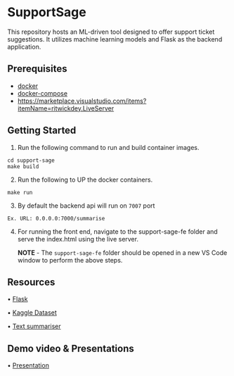 # SupportSage

This repository hosts an ML-driven tool designed to offer support ticket suggestions. It utilizes machine learning models and Flask as the backend application.

## Prerequisites

- [docker](https://docs.docker.com/install/)
- [docker-compose](https://docs.docker.com/compose/install/)
- https://marketplace.visualstudio.com/items?itemName=ritwickdey.LiveServer

## Getting Started

1. Run the following command to run and build container images.
```
cd support-sage
make build
```

2. Run the following to UP the docker containers.
```
make run
```

3. By default the backend api will run on `7007` port
```
Ex. URL: 0.0.0.0:7000/summarise
```

4. For running the front end, navigate to the support-sage-fe folder and serve the index.html using the live server.
   
   **NOTE** - The `support-sage-fe` folder should be opened in a new VS Code window to perform the above steps.

## Resources

• [Flask](https://flask.palletsprojects.com/en/3.0.x/)

• [Kaggle Dataset](https://www.kaggle.com/datasets/suraj520/customer-support-ticket-dataset)

• [Text summariser](https://medium.com/saturdays-ai/building-a-text-summarizer-in-python-using-nltk-and-scikit-learn-class-tfidfvectorizer-2207c4235548)

## Demo video & Presentations

• [Presentation](https://docs.google.com/presentation/d/1yJEe5H1mye1zozV9HiBRMWyUykaWRDoz6TEwH8QGPvk/edit#slide=id.g25f6af9dd6_0_0)


   
